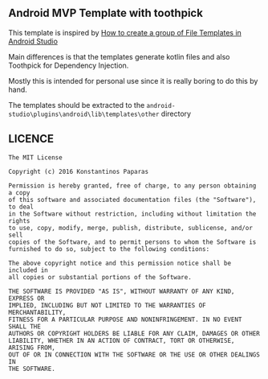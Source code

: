 Android MVP Template with toothpick
-----

This template is inspired by [How to create a group of File Templates in Android Studio](https://riggaroo.co.za/custom-file-template-group-android-studiointellij/)

Main differences is that the templates generate kotlin files and also Toothpick for Dependency Injection.

Mostly this is intended for personal use since it is really boring to do this by hand.

The templates should be extracted to the ```android-studio\plugins\android\lib\templates\other``` directory

LICENCE
------
    The MIT License

    Copyright (c) 2016 Konstantinos Paparas

    Permission is hereby granted, free of charge, to any person obtaining a copy
    of this software and associated documentation files (the "Software"), to deal
    in the Software without restriction, including without limitation the rights
    to use, copy, modify, merge, publish, distribute, sublicense, and/or sell
    copies of the Software, and to permit persons to whom the Software is
    furnished to do so, subject to the following conditions:

    The above copyright notice and this permission notice shall be included in
    all copies or substantial portions of the Software.

    THE SOFTWARE IS PROVIDED "AS IS", WITHOUT WARRANTY OF ANY KIND, EXPRESS OR
    IMPLIED, INCLUDING BUT NOT LIMITED TO THE WARRANTIES OF MERCHANTABILITY,
    FITNESS FOR A PARTICULAR PURPOSE AND NONINFRINGEMENT. IN NO EVENT SHALL THE
    AUTHORS OR COPYRIGHT HOLDERS BE LIABLE FOR ANY CLAIM, DAMAGES OR OTHER
    LIABILITY, WHETHER IN AN ACTION OF CONTRACT, TORT OR OTHERWISE, ARISING FROM,
    OUT OF OR IN CONNECTION WITH THE SOFTWARE OR THE USE OR OTHER DEALINGS IN
    THE SOFTWARE.